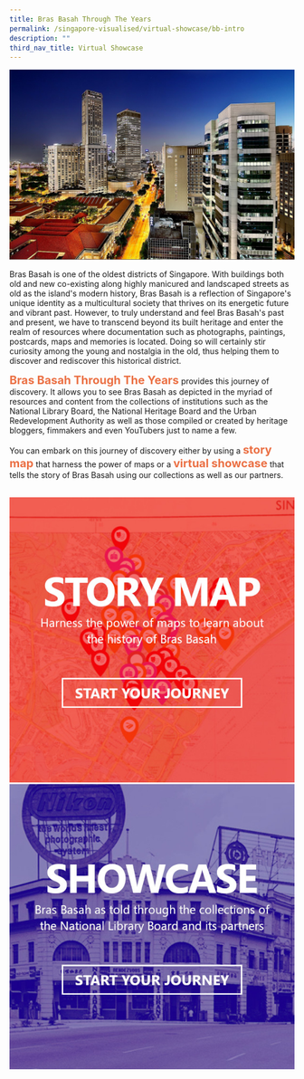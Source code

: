 ```yaml
---
title: Bras Basah Through The Years
permalink: /singapore-visualised/virtual-showcase/bb-intro
description: ""
third_nav_title: Virtual Showcase
---
```



[![Alt text for image on Isomer site](/images/sample-bb-showcase-landing.jpg)](https://flic.kr/p/fN9R2A)

Bras Basah is one of the oldest districts of Singapore. With buildings both old and new co-existing along highly manicured and landscaped streets as old as the island's modern history, Bras Basah is a reflection of Singapore's unique identity as a multicultural society that thrives on its energetic future and vibrant past. However, to truly understand and feel Bras Basah's past and present, we have to transcend beyond its built heritage and enter the realm of resources where documentation such as photographs, paintings, postcards, maps and memories is located. Doing so will certainly stir curiosity among the young and nostalgia in the old, thus helping them to discover and rediscover this historical district.

<span style="font-weight: 700; font-size: 20px; font-style: normal; color:#eb7044">Bras Basah Through The Years</span> provides this journey of discovery. It allows you to see Bras Basah as depicted in the myriad of resources and content from the collections of institutions such as the National Library Board, the National Heritage Board and the Urban Redevelopment Authority as well as those compiled or created by heritage bloggers, fimmakers and even YouTubers just to name a few. 

You can embark on this journey of discovery either by using a <span style="font-weight: 700; font-size: 20px; font-style: normal; color:#eb7044">story map</span> that harness the power of maps or a <span style="font-weight: 700; font-size: 20px; font-style: normal; color:#eb7044">virtual showcase</span> that tells the story of Bras Basah using our collections as well as our partners.
<br>
<br>
<div>
	<div class="row is-multiline">
	    <div class="col is-half-desktop is-half-tablet">
	<a href="https://nlb.geoicon.com/spatialdiscovery/storymaps/bras-basah-the-complete-story-map/index.html"><img src="/images/story-map-journey.jpg" alt="image 4"></a>
	</div>
    <div class="col is-half-desktop is-half-tablet">
<a href="/singapore-visualised/virtual-showcase/bb-early"><img src="/images/showcase-journey.jpg" alt="image 2"></a>
</div>
	</div> 
	</div>